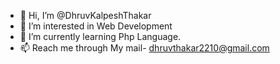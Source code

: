 - 👋 Hi, I’m @DhruvKalpeshThakar
- 👀 I’m interested in Web Development
- 🌱 I’m currently learning Php Language.
- 📫 Reach me through My mail- dhruvthakar2210@gmail.com

<!---
DhruvKalpeshThakar/DhruvKalpeshThakar is a ✨ special ✨ repository because its `README.md` (this file) appears on your GitHub profile.
You can click the Preview link to take a look at your changes.
--->
